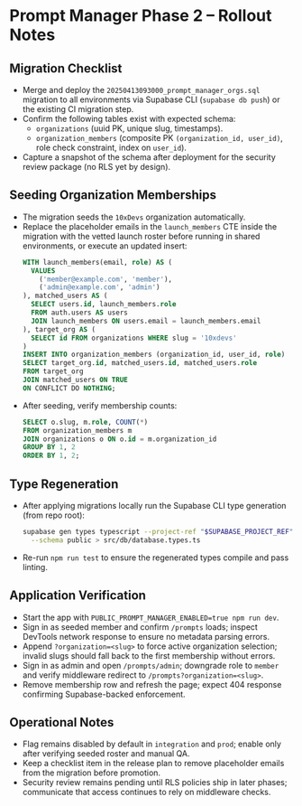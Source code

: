 # Prompt Manager Phase 2 – Rollout Notes

## Migration Checklist
- Merge and deploy the `20250413093000_prompt_manager_orgs.sql` migration to all environments via Supabase CLI (`supabase db push`) or the existing CI migration step.
- Confirm the following tables exist with expected schema:
  - `organizations` (uuid PK, unique slug, timestamps).
  - `organization_members` (composite PK `(organization_id, user_id)`, role check constraint, index on `user_id`).
- Capture a snapshot of the schema after deployment for the security review package (no RLS yet by design).

## Seeding Organization Memberships
- The migration seeds the `10xDevs` organization automatically.
- Replace the placeholder emails in the `launch_members` CTE inside the migration with the vetted launch roster before running in shared environments, or execute an updated insert:
  ```sql
  WITH launch_members(email, role) AS (
    VALUES
      ('member@example.com', 'member'),
      ('admin@example.com', 'admin')
  ), matched_users AS (
    SELECT users.id, launch_members.role
    FROM auth.users AS users
    JOIN launch_members ON users.email = launch_members.email
  ), target_org AS (
    SELECT id FROM organizations WHERE slug = '10xdevs'
  )
  INSERT INTO organization_members (organization_id, user_id, role)
  SELECT target_org.id, matched_users.id, matched_users.role
  FROM target_org
  JOIN matched_users ON TRUE
  ON CONFLICT DO NOTHING;
  ```
- After seeding, verify membership counts:
  ```sql
  SELECT o.slug, m.role, COUNT(*)
  FROM organization_members m
  JOIN organizations o ON o.id = m.organization_id
  GROUP BY 1, 2
  ORDER BY 1, 2;
  ```

## Type Regeneration
- After applying migrations locally run the Supabase CLI type generation (from repo root):
  ```bash
  supabase gen types typescript --project-ref "$SUPABASE_PROJECT_REF" \
    --schema public > src/db/database.types.ts
  ```
- Re-run `npm run test` to ensure the regenerated types compile and pass linting.

## Application Verification
- Start the app with `PUBLIC_PROMPT_MANAGER_ENABLED=true npm run dev`.
- Sign in as seeded member and confirm `/prompts` loads; inspect DevTools network response to ensure no metadata parsing errors.
- Append `?organization=<slug>` to force active organization selection; invalid slugs should fall back to the first membership without errors.
- Sign in as admin and open `/prompts/admin`; downgrade role to `member` and verify middleware redirect to `/prompts?organization=<slug>`.
- Remove membership row and refresh the page; expect 404 response confirming Supabase-backed enforcement.

## Operational Notes
- Flag remains disabled by default in `integration` and `prod`; enable only after verifying seeded roster and manual QA.
- Keep a checklist item in the release plan to remove placeholder emails from the migration before promotion.
- Security review remains pending until RLS policies ship in later phases; communicate that access continues to rely on middleware checks.
